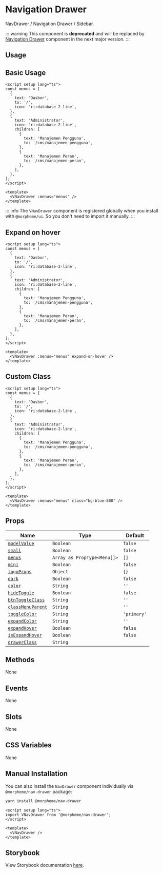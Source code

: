 # Navigation Drawer

NavDrawer / Navigation Drawer / Sidebar.

::: warning
This component is **deprecated** and will be replaced by [Navigation Drawer](/components/navigation-drawer) component in the next major version.
:::

## Usage

## Basic Usage

```vue
<script setup lang="ts">
const menus = [
  {
    text: 'Dasbor',
    to: '/',
    icon: 'ri:database-2-line',
  },
  {
    text: 'Administrator',
    icon: 'ri:database-2-line',
    children: [
      {
        text: 'Manajemen Pengguna',
        to: '/cms/manajemen-pengguna',
      },
      {
        text: 'Manajemen Peran',
        to: '/cms/manajemen-peran',
      },
    ],
  },
];
</script>

<template>
  <VNavDrawer :menus="menus" />
</template>
```

<LivePreview src="components-navdrawer--nav-drawer" />

::: info
The `VNavDrawer` component is registered globally when you install with `@morpheme/ui`. So you don't need to import it manually.
:::

## Expand on hover

```vue
<script setup lang="ts">
const menus = [
  {
    text: 'Dasbor',
    to: '/',
    icon: 'ri:database-2-line',
  },
  {
    text: 'Administrator',
    icon: 'ri:database-2-line',
    children: [
      {
        text: 'Manajemen Pengguna',
        to: '/cms/manajemen-pengguna',
      },
      {
        text: 'Manajemen Peran',
        to: '/cms/manajemen-peran',
      },
    ],
  },
];
</script>

<template>
  <VNavDrawer :menus="menus" expand-on-hover />
</template>
```

<LivePreview src="components-navdrawer--expand-hover" />

## Custom Class

```vue
<script setup lang="ts">
const menus = [
  {
    text: 'Dasbor',
    to: '/',
    icon: 'ri:database-2-line',
  },
  {
    text: 'Administrator',
    icon: 'ri:database-2-line',
    children: [
      {
        text: 'Manajemen Pengguna',
        to: '/cms/manajemen-pengguna',
      },
      {
        text: 'Manajemen Peran',
        to: '/cms/manajemen-peran',
      },
    ],
  },
];
</script>

<template>
  <VNavDrawer :menus="menus" class="bg-blue-800" />
</template>
```

<LivePreview src="components-navdrawer--custom-attributes" />

## Props

| Name                                  | Type                        | Default     |
| ------------------------------------- | --------------------------- | ----------- |
| [`modelValue`](#modelValue)           | `Boolean`                   | `false`     |
| [`small`](#small)                     | `Boolean`                   | `false`     |
| [`menus`](#menus)                     | `Array as PropType<Menu[]>` | `[]`        |
| [`mini`](#mini)                       | `Boolean`                   | `false`     |
| [`logoProps`](#logoProps)             | `Object`                    | `{}`        |
| [`dark`](#dark)                       | `Boolean`                   | `false`     |
| [`color`](#color)                     | `String`                    | `''`        |
| [`hideToggle`](#hideToggle)           | `Boolean`                   | `false`     |
| [`btnToggleClass`](#btnToggleClass)   | `String`                    | `''`        |
| [`classMenuParent`](#classMenuParent) | `String`                    | `''`        |
| [`toggleColor`](#toggleColor)         | `String`                    | `'primary'` |
| [`expandColor`](#expandColor)         | `String`                    | `''`        |
| [`expandHover`](#expandHover)         | `Boolean`                   | `false`     |
| [`isExpandHover`](#isExpandHover)     | `Boolean`                   | `false`     |
| [`drawerClass`](#drawerClass)         | `String`                    |             |

## Methods

None

## Events

None

## Slots

None

## CSS Variables

None

## Manual Installation

You can also install the `NavDrawer` component individually via `@morpheme/nav-drawer` package:

```bash
yarn install @morpheme/nav-drawer
```

```vue
<script setup lang="ts">
import VNavDrawer from '@morpheme/nav-drawer';
</script>

<template>
  <VNavDrawer />
</template>
```

## Storybook

View Storybook documentation [here](https://gits-ui.web.app/?path=/story/components-nav-drawer--default).
